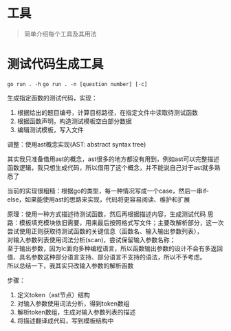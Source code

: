 # 工具

> 简单介绍每个工具及其用法

# 测试代码生成工具

`go run . -h`
`go run . -n [question number] [-c]`

生成指定函数的测试代码，实现：

1. 根据给出的题目编号，计算目标路径，在指定文件中读取待测试函数
2. 根据函数声明，构造测试模板空白部分数据
3. 编辑测试模板，写入文件

调整：使用ast概念实现(AST: abstract syntax tree)

其实我只准备借用ast的概念，ast很多的地方都没有用到，例如ast可以完整描述函数逻辑，我只想生成代码，所以借用了这个概念，并不能说自己对于ast就多熟悉了

当前的实现很粗糙：根据go的类型，每一种情况写成一个case，然后一串if-else，如果能使用ast的思路来实现，代码将更容易阅读、维护和扩展

原理：使用一种方式描述待测试函数，然后再根据描述内容，生成测试代码
思路：模板填充模块依旧需要，用来最后按照格式写文件；主要改解析部分，这一次尝试使用正则获取待测试函数的关键信息（函数名、输入输出参数列表），  
对输入参数列表使用词法分析(scan)，尝试保留输入参数名称；  
至于输出参数，因为lc面向多种编程语言，所以函数输出参数的设计不会有多返回值、具名参数这种部分语言支持、部分语言不支持的语法，所以不予考虑。  
所以总结一下，我其实只改输入参数的解析函数

步骤：

1. 定义token（ast节点）结构
2. 对输入参数使用词法分析，得到token数组
3. 解析token数组，生成对输入参数列表的描述
4. 将描述翻译成代码，写到模板结构中
